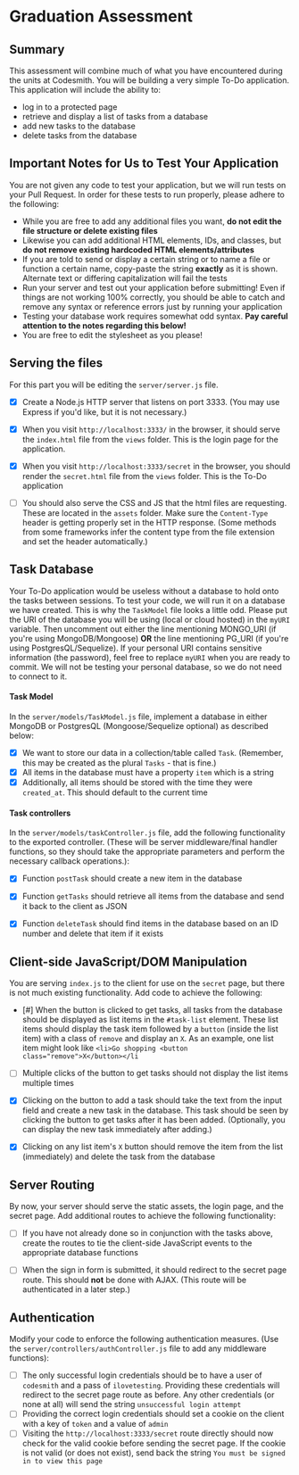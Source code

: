 # Graduation Assessment


## Summary
This assessment will combine much of what you have encountered during the units at Codesmith. You will be building a very simple To-Do application. This application will include the ability to:

- log in to a protected page
- retrieve and display a list of tasks from a database
- add new tasks to the database
- delete tasks from the database



## Important Notes for Us to Test Your Application
You are not given any code to test your application, but we will run tests on your Pull Request. In order for these tests to run properly, please adhere to the following:

- While you are free to add any additional files you want, **do not edit the file structure or delete existing files**
- Likewise you can add additional HTML elements, IDs, and classes, but **do not remove existing hardcoded HTML elements/attributes**
- If you are told to send or display a certain string or to name a file or function a certain name, copy-paste the string **exactly** as it is shown. Alternate text or differing capitalization will fail the tests
- Run your server and test out your application before submitting! Even if things are not working 100% correctly, you should be able to catch and remove any syntax or reference errors just by running your application
- Testing your database work requires somewhat odd syntax. **Pay careful attention to the notes regarding this below!**
- You are free to edit the stylesheet as you please!



## Serving the files
For this part you will be editing the `server/server.js` file.
- [X] Create a Node.js HTTP server that listens on port 3333. (You may use Express if you'd like, but it is not necessary.)
- [X] When you visit `http://localhost:3333/` in the browser, it should serve the `index.html` file from the `views` folder. This is the login page for the application.
- [X] When you visit `http://localhost:3333/secret` in the browser, you should render the `secret.html` file from the `views` folder. This is the To-Do application
- [ ] You should also serve the CSS and JS that the html files are requesting. These are located in the `assets` folder. Make sure the `Content-Type` header is getting properly set in the HTTP response. (Some methods from some frameworks infer the content type from the file extension and set the header automatically.)



## Task Database
Your To-Do application would be useless without a database to hold onto the tasks between sessions. To test your code, we will run it on a database we have created. This is why the `TaskModel` file looks a little odd. Please put the URI of the database you will be using (local or cloud hosted) in the `myURI` variable. Then uncomment out either the line mentioning MONGO_URI (if you're using MongoDB/Mongoose) **OR** the line mentioning PG_URI (if you're using PostgresQL/Sequelize). If your personal URI contains sensitive information (the password), feel free to replace `myURI` when you are ready to commit. We will not be testing your personal database, so we do not need to connect to it.

#### Task Model
In the `server/models/TaskModel.js` file, implement a database in either MongoDB or PostgresQL (Mongoose/Sequelize optional) as described below:
- [X] We want to store our data in a collection/table called `Task`. (Remember, this may be created as the plural `Tasks` - that is fine.)
- [X] All items in the database must have a property `item` which is a string
- [X] Additionally, all items should be stored with the time they were `created_at`. This should default to the current time

#### Task controllers
In the `server/models/taskController.js` file, add the following functionality to the exported controller. (These will be server middleware/final handler functions, so they should take the appropriate parameters and perform the necessary callback operations.):
- [X] Function `postTask` should create a new item in the database
- [X] Function `getTasks` should retrieve all items from the database and send it back to the client as JSON
- [X] Function `deleteTask` should find items in the database based on an ID number and delete that item if it exists



## Client-side JavaScript/DOM Manipulation
You are serving `index.js` to the client for use on the `secret` page, but there is not much existing functionality. Add code to achieve the following:

- [#] When the button is clicked to get tasks, all tasks from the database should be displayed as list items in the `#task-list` element. These list items should display the task item followed by a `button` (inside the list item) with a class of `remove` and display an `X`. As an example, one list item might look like
`<li>Go shopping <button class="remove">X</button></li`
- [ ] Multiple clicks of the button to get tasks should not display the list items multiple times
- [X] Clicking on the button to add a task should take the text from the input field and create a new task in the database. This task should be seen by clicking the button to get tasks after it has been added. (Optionally, you can display the new task immediately after adding.)
- [X] Clicking on any list item's `X` button should remove the item from the list (immediately) and delete the task from the database



## Server Routing
By now, your server should serve the static assets, the login page, and the secret page. Add additional routes to achieve the following
functionality:
- [ ] If you have not already done so in conjunction with the tasks above, create the routes to tie the client-side JavaScript events to the appropriate database functions
- [ ] When the sign in form is submitted, it should redirect to the secret page route. This should **not** be done with AJAX. (This route will be authenticated in a later step.)



## Authentication
Modify your code to enforce the following authentication measures. (Use the `server/controllers/authController.js` file to add any middleware functions):
- [ ] The only successful login credentials should be to have a user of `codesmith` and a pass of `ilovetesting`. Providing these credentials will redirect to the secret page route as before. Any other credentials (or none at all) will send the string `unsuccessful login attempt`
- [ ] Providing the correct login credentials should set a cookie on the client with a key of `token` and a value of `admin`
- [ ] Visiting the `http://localhost:3333/secret` route directly should now check for the valid cookie before sending the secret page. If the cookie is not valid (or does not exist), send back the string `You must be signed in to view this page`
